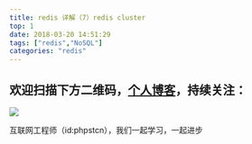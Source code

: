 ```yaml
---
title: redis 详解（7）redis cluster
top: 1
date: 2018-03-20 14:51:29
tags: ["redis","NoSQL"]
categories: "redis"
---
```


## 欢迎扫描下方二维码，[个人博客](https://www.phpst.cn)，持续关注：

![](https://ww1.sinaimg.cn/large/a616b9a4gy1g4xzv954a4j20760763yo.jpg)

互联网工程师（id:phpstcn），我们一起学习，一起进步
